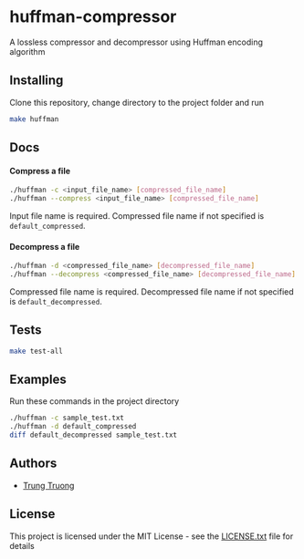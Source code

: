 # huffman-compressor

A lossless compressor and decompressor using Huffman encoding algorithm

## Installing

Clone this repository, change directory to the project folder and run

```sh
make huffman
```

## Docs
#### Compress a file

```sh
./huffman -c <input_file_name> [compressed_file_name]
./huffman --compress <input_file_name> [compressed_file_name]
```

Input file name is required. Compressed file name if not specified is `default_compressed`.

#### Decompress a file

```sh
./huffman -d <compressed_file_name> [decompressed_file_name]
./huffman --decompress <compressed_file_name> [decompressed_file_name]
```

Compressed file name is required. Decompressed file name if not specified is `default_decompressed`.

## Tests
```sh
make test-all
```

## Examples

Run these commands in the project directory

```sh
./huffman -c sample_test.txt
./huffman -d default_compressed
diff default_decompressed sample_test.txt
```

## Authors

* [Trung Truong](https://github.com/ttrung149)

## License

This project is licensed under the MIT License - see the [LICENSE.txt](LICENSE.txt) file for details
